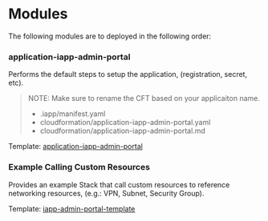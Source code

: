 # Modules

The following modules are to deployed in the following order:

### application-iapp-admin-portal
Performs the default steps to setup the application, (registration, secret, etc).
> NOTE: Make sure to rename the CFT based on your applicaiton name.
> + .iapp/manifest.yaml
> + cloudformation/application-iapp-admin-portal.yaml
> + cloudformation/application-iapp-admin-portal.md

Template: [application-iapp-admin-portal](./application-iapp-admin-portal.md)

### Example Calling Custom Resources
Provides an example Stack that call custom resources to reference networking resources, (e.g.: VPN, Subnet, Security Group).

Template: [iapp-admin-portal-template](./iapp-admin-portal-template.md)